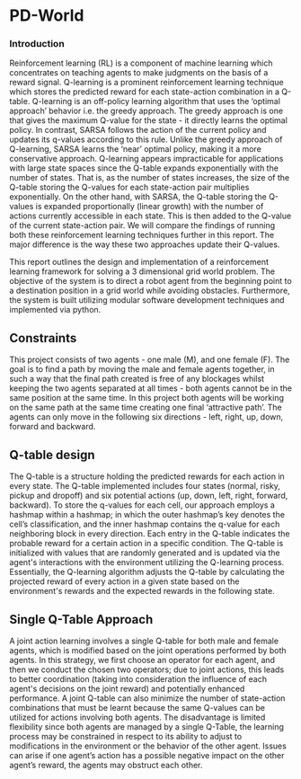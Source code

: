 # PD-World

### Introduction
Reinforcement learning (RL) is a component of machine learning which concentrates on teaching agents to make judgments on the basis of a reward signal. Q-learning is a prominent reinforcement learning technique which stores the predicted reward for each state-action combination in a Q-table. Q-learning is an off-policy learning algorithm that uses the ‘optimal approach’ behavior i.e. the greedy approach. The greedy approach is one that gives the maximum Q-value for the state - it directly learns the optimal policy. In contrast, SARSA follows the action of the current policy and updates its q-values according to this rule. Unlike the greedy approach of Q-learning, SARSA learns the ‘near’ optimal policy, making it a more conservative approach. Q-learning appears impracticable for applications with large state spaces since the Q-table expands exponentially with the number of states. That is, as the number of states increases, the size of the Q-table storing the Q-values for each state-action pair multiplies exponentially. On the other hand, with SARSA, the Q-table storing the Q-values is expanded proportionally (linear growth) with the number of actions currently accessible in each state. This is then added to the Q-value of the current state-action pair. We will compare the findings of running both these reinforcement learning techniques further in this report. The major difference is the way these two approaches update their Q-values.

This report outlines the design and implementation of a reinforcement learning framework for solving a 3 dimensional grid world problem. The objective of the system is to direct a robot agent from the beginning point to a destination position in a grid world while avoiding obstacles. Furthermore, the system is built utilizing modular software development techniques and implemented via python.

## Constraints 
This project consists of two agents - one male (M), and one female (F). The goal is to find a path by moving the male and female agents together, in such a way that the final path created is free of any blockages whilst keeping the two agents separated at all times - both agents cannot be in the same position at the same time. In this project both agents will be working on the same path at the same time creating one final ‘attractive path’. The agents can only move in the following six directions - left, right, up, down, forward and backward.

## Q-table design 
The Q-table is a structure holding the predicted rewards for each action in every state. The Q-table implemented includes four states (normal, risky, pickup and dropoff) and six potential actions (up, down, left, right, forward, backward). To store the q-values for each cell, our approach employs a hashmap within a hashmap; in which the outer hashmap’s key denotes the cell’s classification, and the inner hashmap contains the q-value for each neighboring block in every direction. Each entry in the Q-table indicates the probable reward for a certain action in a specific condition. The Q-table is initialized with values that are randomly generated and is updated via the agent's interactions with the environment utilizing the Q-learning process. Essentially, the Q-learning algorithm adjusts the Q-table by calculating the projected reward of every action in a given state based on the environment's rewards and the expected rewards in the following state.

## Single Q-Table Approach
A joint action learning involves a single Q-table for both male and female agents, which is modified based on the joint operations performed by both agents. In this strategy, we first choose an operator for each agent, and then we conduct the chosen two operators; due to joint actions, this leads to better coordination (taking into consideration the influence of each agent's decisions on the joint reward) and potentially enhanced performance. A joint Q-table can also minimize the number of state-action combinations that must be learnt because the same Q-values can be utilized for actions involving both agents. The disadvantage is limited flexibility since both agents are managed by a single Q-Table, the learning process may be constrained in respect to its ability to adjust to modifications in the environment or the behavior of the other agent. Issues can arise if one agent’s action has a possible negative impact on the other agent’s reward, the agents may obstruct each other. 
